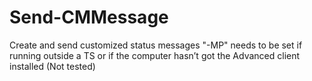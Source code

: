 # Send-CMMessage
Create and send customized status messages
"-MP" needs to be set if running outside a TS or if the computer hasn’t got the Advanced client installed (Not tested)
